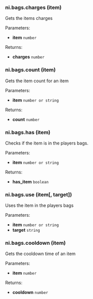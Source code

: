 ### ni.bags.charges (item)

Gets the items charges

Parameters:
- **item** `number`

Returns:
- **charges** `number`

### ni.bags.count (item)

Gets the item count for an item

Parameters:
- **item** `number or string`

Returns:
- **count** `number`

### ni.bags.has (item)

Checks if the item is in the players bags.

Parameters:
- **item** `number or string`

Returns:
- **has_item** `boolean`

### ni.bags.use (item[, target])

Uses the item in the players bags

Parameters:
- **item** `number or string`
- **target** `string`

### ni.bags.cooldown (item)

Gets the cooldown time of an item

Parameters:
- **item** `number`

Returns:
- **cooldown** `number`

